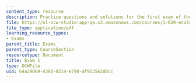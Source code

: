 ```yaml
---
content_type: resource
description: Practice questions and solutions for the first exam of the course.
file: https://ol-ocw-studio-app-qa.s3.amazonaws.com/courses/1-020-ecology-ii-engineering-for-sustainability-spring-2008/64a29069438d0214e790af913562d0cc_practice1.pdf
file_type: application/pdf
learning_resource_types:
- Exams
parent_title: Exams
parent_type: CourseSection
resourcetype: Document
title: Exam 1
type: OCWFile
uid: 64a29069-438d-0214-e790-af913562d0cc
---
```


